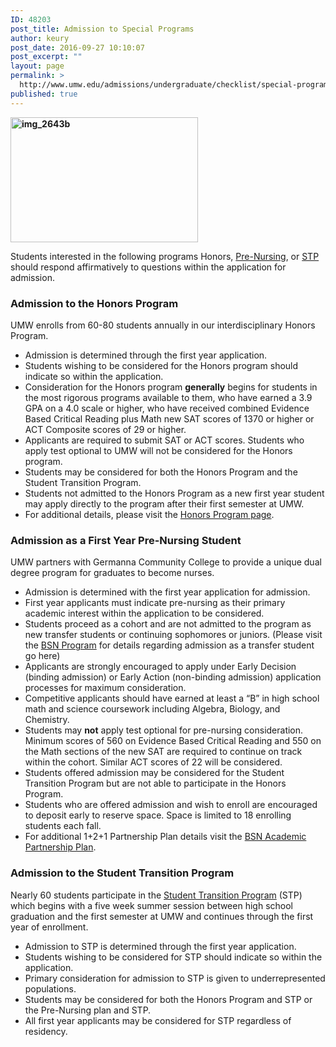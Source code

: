 ```yaml
---
ID: 48203
post_title: Admission to Special Programs
author: keury
post_date: 2016-09-27 10:10:07
post_excerpt: ""
layout: page
permalink: >
  http://www.umw.edu/admissions/undergraduate/checklist/special-programs/
published: true
---
```

<strong><img class="size-medium wp-image-48204 alignright" src="http://www.umw.edu/admissions/wp-content/uploads/sites/6/2016/09/IMG_2643b-300x200.jpg" alt="img_2643b" width="300" height="200" /></strong>

Students interested in the following programs Honors, <a href="#Pre-Nursing">Pre-Nursing</a>, or <a href="#STP">STP</a> should respond affirmatively to questions within the application for admission.
<h3><strong>Admission to the Honors Program</strong></h3>
UMW enrolls from 60-80 students annually in our interdisciplinary Honors Program.
<ul>
 	<li>Admission is determined through the first year application.</li>
 	<li>Students wishing to be considered for the Honors program should indicate so within the application.</li>
 	<li>Consideration for the Honors program <strong>generally</strong> begins for students in the most rigorous programs available to them, who have earned a 3.9 GPA on a 4.0 scale or higher, who have received combined Evidence Based Critical Reading plus Math new SAT scores of 1370 or higher or ACT Composite scores of 29 or higher.</li>
 	<li>Applicants are required to submit SAT or ACT scores. Students who apply test optional to UMW will not be considered for the Honors program.</li>
 	<li>Students may be considered for both the Honors Program and the Student Transition Program.</li>
 	<li>Students not admitted to the Honors Program as a new first year student may apply directly to the program after their first semester at UMW.</li>
 	<li>For additional details, please visit the <a href="http://academics.umw.edu/honorsprogram/">Honors Program page</a>.</li>
</ul>
<h3><a name="Pre-Nursing"></a><strong>Admission as a First Year Pre-Nursing Student</strong></h3>
UMW partners with Germanna Community College to provide a unique dual degree program for graduates to become nurses.
<ul>
 	<li>Admission is determined with the first year application for admission.</li>
 	<li>First year applicants must indicate pre-nursing as their primary academic interest within the application to be considered.</li>
 	<li>Students proceed as a cohort and are not admitted to the program as new transfer students or continuing sophomores or juniors. (Please visit the <a href="http://www.umw.edu/admissions/adult/bsn/">BSN Program</a> for details regarding admission as a transfer student go here)</li>
 	<li>Applicants are strongly encouraged to apply under Early Decision (binding admission) or Early Action (non-binding admission) application processes for maximum consideration.</li>
 	<li>Competitive applicants should have earned at least a “B” in high school math and science coursework including Algebra, Biology, and Chemistry.</li>
 	<li>Students may <strong>not</strong> apply test optional for pre-nursing consideration. Minimum scores of 560 on Evidence Based Critical Reading and 550 on the Math sections of the new SAT are required to continue on track within the cohort. Similar ACT scores of 22 will be considered.</li>
 	<li>Students offered admission may be considered for the Student Transition Program but are not able to participate in the Honors Program.</li>
 	<li>Students who are offered admission and wish to enroll are encouraged to deposit early to reserve space. Space is limited to 18 enrolling students each fall.</li>
 	<li>For additional 1+2+1 Partnership Plan details visit the <a href="http://www.umw.edu/admissions/adult/bsn/app/">BSN Academic Partnership Plan</a>.</li>
</ul>
<h3><a name="STP"></a><strong>Admission to the Student Transition Program</strong></h3>
Nearly 60 students participate in the <a href="http://diversity.umw.edu/stp/">Student Transition Program</a> (STP) which begins with a five week summer session between high school graduation and the first semester at UMW and continues through the first year of enrollment.
<ul>
 	<li>Admission to STP is determined through the first year application.</li>
 	<li>Students wishing to be considered for STP should indicate so within the application.</li>
 	<li>Primary consideration for admission to STP is given to underrepresented populations.</li>
 	<li>Students may be considered for both the Honors Program and STP or the Pre-Nursing plan and STP.</li>
 	<li>All first year applicants may be considered for STP regardless of residency.</li>
</ul>